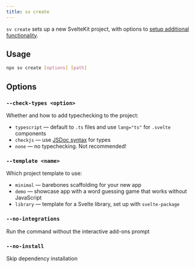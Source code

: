 ```yaml
---
title: sv create
---
```


`sv create` sets up a new SvelteKit project, with options to [setup additional functionality](sv-add#Official-integrations).

## Usage

```bash
npx sv create [options] [path]
```

## Options

<!-- TODO this flag should probably just be '--types', and the options should be 'ts' or 'jsdoc' -->

### `--check-types <option>`

Whether and how to add typechecking to the project:

- `typescript` — default to `.ts` files and use `lang="ts"` for `.svelte` components
- `checkjs` — use [JSDoc syntax](https://www.typescriptlang.org/docs/handbook/jsdoc-supported-types.html) for types
- `none` — no typechecking. Not recommended!

### `--template <name>`

Which project template to use:

- `minimal` — barebones scaffolding for your new app
- `demo` — showcase app with a word guessing game that works without JavaScript
- `library` — template for a Svelte library, set up with `svelte-package`

### `--no-integrations`

<!-- TODO should be renamed to `--no-addons` -->

Run the command without the interactive add-ons prompt

### `--no-install`

Skip dependency installation

<!-- ## Programmatic interface

```js
// TODO: this gives type checking errors in the docs site when not commented out. Need to release sv, install it in the site, and uncomment this.
// import { create } from 'sv';

// // todo: check if this is right
// create(cwd, {
// 	// add your options here
// 	// todo: list available option
// });
```
-->
